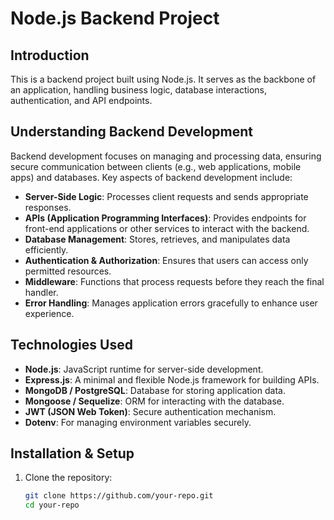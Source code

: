# Node.js Backend Project  

## Introduction  
This is a backend project built using Node.js. It serves as the backbone of an application, handling business logic, database interactions, authentication, and API endpoints.  

## Understanding Backend Development  
Backend development focuses on managing and processing data, ensuring secure communication between clients (e.g., web applications, mobile apps) and databases. Key aspects of backend development include:  

- **Server-Side Logic**: Processes client requests and sends appropriate responses.  
- **APIs (Application Programming Interfaces)**: Provides endpoints for front-end applications or other services to interact with the backend.  
- **Database Management**: Stores, retrieves, and manipulates data efficiently.  
- **Authentication & Authorization**: Ensures that users can access only permitted resources.  
- **Middleware**: Functions that process requests before they reach the final handler.  
- **Error Handling**: Manages application errors gracefully to enhance user experience.  

## Technologies Used  
- **Node.js**: JavaScript runtime for server-side development.  
- **Express.js**: A minimal and flexible Node.js framework for building APIs.  
- **MongoDB / PostgreSQL**: Database for storing application data.  
- **Mongoose / Sequelize**: ORM for interacting with the database.  
- **JWT (JSON Web Token)**: Secure authentication mechanism.  
- **Dotenv**: For managing environment variables securely.  

## Installation & Setup  

1. Clone the repository:  
   ```bash
   git clone https://github.com/your-repo.git
   cd your-repo
